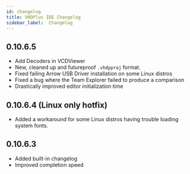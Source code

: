 ```yaml
---
id: changelog
title: VHDPlus IDE Changelog
sidebar_label:  Changelog
---
```


## 0.10.6.5

- Add Decoders in VCDViewer
- New, cleaned up and futureproof `.vhdpproj` format.
- Fixed failing Arrow USB Driver installation on some Linux distros
- Fixed a bug where the Team Explorer failed to produce a comparison
- Drastically improved editor initialization time

## 0.10.6.4 (Linux only hotfix)

- Added a workaround for some Linux distros having trouble loading system fonts.

## 0.10.6.3

- Added built-in changelog
- Improved completion speed
